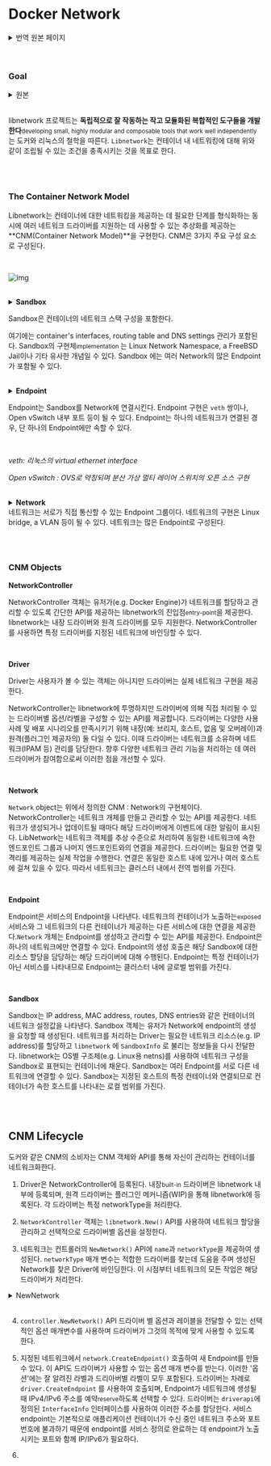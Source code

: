 # Docker Network



<details>
<summary>번역 원본 페이지</summary>
<a href="https://github.com/moby/libnetwork/blob/master/docs/design.md" alt="libnetwork design"> libnetwork design </a>
</details>
<br/><br/>

### Goal

<details>
<summary>원본</summary>
libnetwork project will follow Docker and Linux philosophy of developing small, highly modular and composable tools that work well independently. Libnetwork aims to satisfy that composable need for Networking in Containers.
</details>

<br/>

libnetwork 프로젝트는 **독립적으로 잘 작동하는 작고 모듈화된 복합적인 도구들을 개발한다**<small>developing small, highly modular and composable tools that work well independently</small>는 도커와 리눅스의 철학을 따른다.
<code>Libnetwork</code>는 컨테이너 내 네트워킹에 대해 위와 같이 조립될 수 있는 조건을 충족시키는 것을 목표로 한다.

<br/><br/>

### The Container Network Model

Libnetwork는 컨테이너에 대한 네트워킹을 제공하는 데 필요한 단계를 형식화하는 동시에 여러 네트워크 드라이버를 지원하는 데 사용할 수 있는 추상화를 제공하는 **CNM(Container Network Model)**을 구현한다. CNM은 3가지 주요 구성 요소로 구성된다.

<br/>

![img](https://github.com/moby/libnetwork/raw/master/docs/cnm-model.jpg?raw=true)

<br/>

<details>
<summary><b>Sandbox</b></summary>
<p>
A Sandbox contains the configuration of a container's network stack. This includes management of the container's interfaces, routing table and DNS settings. An implementation of a Sandbox could be a Linux Network Namespace, a FreeBSD Jail or other similar concept. A Sandbox may contain <i>many</i> endpoints from <i>multiple</i> networks.
</p>
</details>

Sandbox은 컨테이너의 네트워크 스택 구성을 포함한다. 

여기에는 container's interfaces, routing table and DNS settings 관리가 포함된다. Sandbox의 구현체<small>implementation </small>는 Linux Network Namespace, a FreeBSD Jail이나 기타 유사한 개념일 수 있다. Sandbox 에는 여러 Network의 많은 Endpoint가 포함될 수 있다.

<br/>

<details>
<summary> <b>Endpoint</b> </summary>
<p>
An Endpoint joins a Sandbox to a Network. An implementation of an Endpoint could be a <code>veth</code> pair, an Open vSwitch internal port or similar. An Endpoint can belong to only one network and it can belong to only one Sandbox, if connected.
</p>
</details>

Endpoint는 Sandbox를 Network에 연결시킨다.
Endpoint 구현은 `veth` 쌍이나, Open vSwitch 내부 포트 등이 될 수 있다.
Endpoint는 하나의 네트워크가 연결된 경우, 단 하나의 Endpoint에만 속할 수 있다.

<br/>

*veth: 리눅스의 virtual ethernet interface*

*Open vSwitch : OVS로 약칭되며 분산 가상 멀티 레이어 스위치의 오픈 소스 구현*

<br/>

<details>
<summary> <b>Network</b> </summary>
<p>
A Network is a group of Endpoints that are able to communicate with each-other directly. An implementation of a Network could be a Linux bridge, a VLAN, etc. Networks consist of <i>many</i> endpoints.
</p>
</details>
네트워크는 서로가 직접 통신할 수 있는 Endpoint 그룹이다.
네트워크의 구현은 Linux bridge, a VLAN 등이 될 수 있다.
네트워크는 많은 Endpoint로 구성된다.

<br/><br/>

### CNM Objects

**NetworkController** 

NetworkController 객체는 유저가(e.g. Docker Engine)가 네트워크를 할당하고 관리할 수 있도록 간단한 API를 제공하는 libnetwork의 진입점<small>entry-point</small>을 제공한다. libnetwork는 내장 드라이버와 원격 드라이버를 모두 지원한다. NetworkController를 사용하면 특정 드라이버를 지정된 네트워크에 바인딩할 수 있다.

<br/>

**Driver**

Driver는 사용자가 볼 수 있는 객체는 아니지만 드라이버는 실제 네트워크 구현을 제공한다. 

NetworkController는 libnetwork에 투명하지만 드라이버에 의해 직접 처리될 수 있는 드라이버별 옵션/라벨을 구성할 수 있는 API를 제공합니다. 드라이버는 다양한 사용 사례 및 배포 시나리오를 만족시키기 위해 내장(예: 브리지, 호스트, 없음 및 오버레이)과 원격(플러그인 제공자의) 둘 다일 수 있다. 이때 드라이버는 네트워크를 소유하며 네트워크(IPAM 등) 관리를 담당한다. 향후 다양한 네트워크 관리 기능을 처리하는 데 여러 드라이버가 참여함으로써 이러한 점을 개선할 수 있다.

<br/>

**Network**

`Network` object는 위에서 정의한 CNM : Network의 구현체이다. NetworkController는 네트워크 개체를 만들고 관리할 수 있는 API를 제공한다. 네트워크가 생성되거나 업데이트될 때마다 해당 드라이버에게 이벤트에 대한 알림이 표시된다. LibNetwork는 네트워크 객체를 추상 수준으로 처리하여 동일한 네트워크에 속한 엔드포인트 그룹과 나머지 엔드포인트와의 연결을 제공한다. 드라이버는 필요한 연결 및 격리를 제공하는 실제 작업을 수행한다. 연결은 동일한 호스트 내에 있거나 여러 호스트에 걸쳐 있을 수 있다. 따라서 네트워크는 클러스터 내에서 전역 범위를 가진다.

<br/>

**Endpoint** 

Endpoint은 서비스의 Endpoint을 나타낸다. 네트워크의 컨테이너가 노출하는<small>exposed</small> 서비스와 그 네트워크의 다른 컨테이너가 제공하는 다른 서비스에 대한 연결을 제공한다.`Network` 개체는 Endpoint를 생성하고 관리할 수 있는 API를 제공한다. Endpoint은 하나의 네트워크에만 연결할 수 있다. Endpoint의 생성 호출은 해당 Sandbox에 대한 리소스 할당을 담당하는 해당 드라이버에 대해 수행된다. Endpoint는 특정 컨테이너가 아닌 서비스를 나타내므로 Endpoint는 클러스터 내에 글로벌 범위를 가진다.

<br/>

**Sandbox**

Sandbox는 IP address, MAC address, routes, DNS entries와 같은 컨테이너의 네트워크 설정값을 나타낸다. Sandbox 객체는 유저가 Network에 endpoint의 생성을 요청할 때 생성된다. 네트워크를 처리하는 Driver는 필요한 네트워크 리소스(e.g. IP address)를 할당하고 `libnetwork` 에 `SandboxInfo` 로 불리는 정보들을 다시 전달한다. libnetwork는 OS별 구조체(e.g. Linux용 netns)를 사용하여 네트워크 구성을 Sandbox로 표현되는 컨테이너에 채운다. Sandbox는 여러 Endpoint를 서로 다른 네트워크에 연결할 수 있다. Sandbox는 지정된 호스트의 특정 컨테이너와 연결되므로 컨테이너가 속한 호스트를 나타내는 로컬 범위를 가진다.

<br/><br/>

## CNM Lifecycle



도커와 같은 CNM의 소비자는 CNM 객체와 API를 통해 자신이 관리하는 컨테이너를 네트워크화한다.

1. Driver은 NetworkController에 등록된다. 내장<small>built-in</small> 드라이버은 libnetwork 내부에 등록되며, 원격 드라이버는 플러그인 메커니즘(WIP)을 통해 libnetwork에 등록된다. 각 드라이버는 특정 networkType을 처리한다.

2. `NetworkController` 객체는  `libnetwork.New()` API를 사용하여 네트워크 할당을 관리하고 선택적으로 드라이버별 옵션을 설정한다. 

3. 네트워크는 컨트롤러의 `NewNetwork()` API에 `name`과 `networkType`을 제공하여 생성된다. `networkType` 매개 변수는 적합한 드라이버를 찾는데 도움을 주며 생성된 Network를 찾은 Driver에 바인딩한다. 이 시점부터 네트워크의 모든 작업은 해당 드라이버가 처리한다.

  <details>
  <summary>NewNetwork</summary>
  <pre lang="go">
  	type NetworkController interface {
	    // ...
	    NewNetwork(networkType, name string, id string, options ...NetworkOption) (Network, error)
	    // ...
  	}
  </pre>
  </details>

<br/>


4. `controller.NewNetwork()` API 드라이버 별 옵션과 레이블을 전달할 수 있는 선택적인 옵션 매개변수를 사용하며 드라이버가 그것의 목적에 맞게 사용할 수 있도록 한다.
5. 지정된 네트워크에서 `network.CreateEndpoint()`  호출하여 새 Endpoint를 만들 수 있다. 이 API도 드라이버가 사용할 수 있는 옵션 매개 변수를 받는다. 이러한 '옵션'에는 잘 알려진 라벨과 드리아버별 라벨이 모두 포함된다. 드라이버는 차례로 `driver.CreateEndpoint` 를 사용하여 호출되며, Endpoint가 네트워크에 생성될 때 IPv4/IPv6 주소를 예약<small>reserve</small>하도록 선택할 수 있다. 드라이버는 `driverapi`에 정의된 `InterfaceInfo` 인터페이스를 사용하여 이러한 주소를 할당한다. 서비스 endpoint는 기본적으로 애플리케이션 컨테이너가 수신 중인 네트워크 주소와 포트 번호에 불과하기 때문에 endpoint를 서비스 정의로 완료하는 데 endpoint가 노출시키는 포트와 함께 IP/IPv6가 필요하다.


4. 
